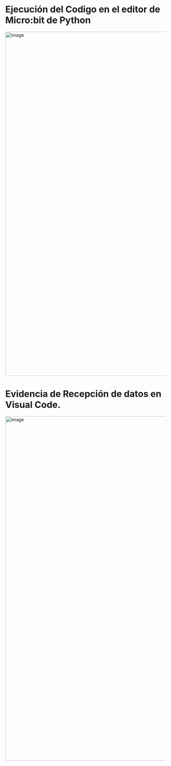# Ejecución del Codigo en el editor de Micro:bit de Python
<img width="1916" height="1078" alt="image" src="https://github.com/user-attachments/assets/871b9e67-d488-44e3-bf74-0bc4f48f4045" />


# Evidencia de Recepción de datos en Visual Code.
<img width="1919" height="1079" alt="image" src="https://github.com/user-attachments/assets/3ea7a280-7c1d-4c94-bc6e-ba825e8eb0a0" />
